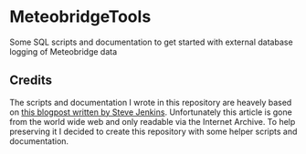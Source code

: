 # MeteobridgeTools
Some SQL scripts and documentation to get started with external database logging of Meteobridge data

## Credits
The scripts and documentation I wrote in this repository are heavely based on [this blogpost written by Steve Jenkins](https://web.archive.org/web/20210412203413/https://gist.github.com/stevejenkins?page=2). Unfortunately this article is gone from the world wide web and only readable via the Internet Archive. To help preserving it I decided to create this repository with some helper scripts and documentation.

